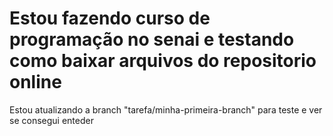 # Estou fazendo curso de programação no senai e testando como baixar arquivos do repositorio online
Estou atualizando a branch "tarefa/minha-primeira-branch" para teste e ver se consegui enteder
